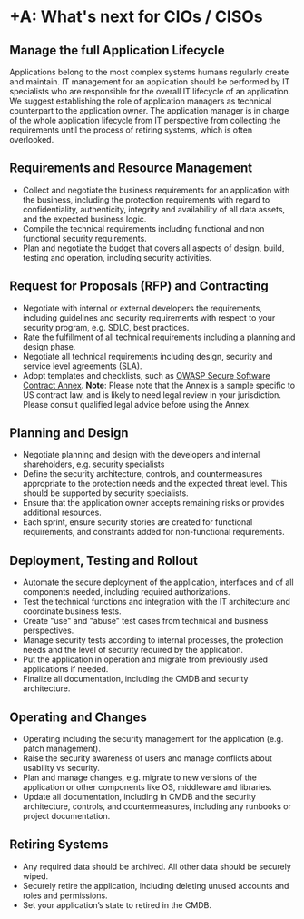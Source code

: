 # +A: What's next for CIOs / CISOs

## Manage the full Application Lifecycle

Applications belong to the most complex systems humans regularly create and maintain. IT management for an application should be performed by IT specialists who are responsible for the overall IT lifecycle of an application. We suggest establishing the role of application managers as technical counterpart to the application owner. The application manager is in charge of the whole application lifecycle from IT perspective from collecting the requirements until the process of retiring systems, which is often overlooked.

## Requirements and Resource Management

* Collect and negotiate the business requirements for an application with the business, including the
protection requirements with regard to confidentiality, authenticity, integrity and availability of all data assets, and the expected business logic.
* Compile the technical requirements including functional and non functional security requirements.
* Plan and negotiate the budget that covers all aspects of design, build, testing and operation, including security activities.

## Request for Proposals (RFP) and Contracting

* Negotiate with internal or external developers the requirements, including guidelines and security requirements with respect to your security program, e.g. SDLC, best practices.
* Rate the fulfillment of all technical requirements including a planning and design phase.
* Negotiate all technical requirements including design, security and service level agreements (SLA).
* Adopt templates and checklists, such as [OWASP Secure Software Contract Annex](https://www.owasp.org/index.php/OWASP_Secure_Software_Contract_Annex).
**Note**: Please note that the Annex is a sample specific to US contract law, and is likely to need legal review in your jurisdiction. Please consult qualified legal advice before using the Annex.

## Planning and Design

* Negotiate planning and design with the developers and internal shareholders, e.g. security specialists
* Define the security architecture, controls, and countermeasures appropriate to the protection needs and the expected threat level. This should be supported by security specialists.
* Ensure that the application owner accepts remaining risks or provides additional resources.
* Each sprint, ensure security stories are created for functional requirements, and constraints added for non-functional requirements.

## Deployment, Testing and Rollout

* Automate the secure deployment of the application, interfaces and of all components needed, including required authorizations.
* Test the technical functions and integration with the IT architecture and coordinate business tests.
* Create "use" and "abuse" test cases from technical and business perspectives.
* Manage security tests according to internal processes, the protection needs and the level of security required by the application.
* Put the application in operation and migrate from previously used applications if needed.
* Finalize all documentation, including the CMDB and security architecture.

## Operating and Changes

* Operating including the security management for the application (e.g. patch management).
* Raise the security awareness of users and manage conflicts about usability vs security.
* Plan and manage changes, e.g. migrate to new versions of the application or other components like OS, middleware and libraries.
* Update all documentation, including in CMDB and the security architecture, controls, and countermeasures, including any runbooks or project documentation.

## Retiring Systems

* Any required data should be archived. All other data should be securely wiped.
* Securely retire the application, including deleting unused accounts and roles and permissions.
* Set your application’s state to retired in the CMDB.
